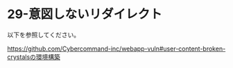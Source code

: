 # 29-意図しないリダイレクト

以下を参照してください。

https://github.com/Cybercommand-inc/webapp-vuln#user-content-broken-crystalsの環境構築
